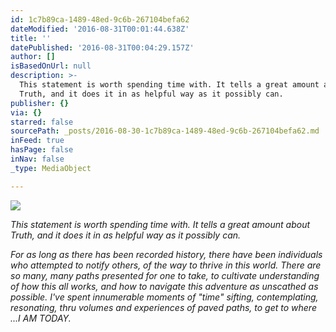 ```yaml
---
id: 1c7b89ca-1489-48ed-9c6b-267104befa62
dateModified: '2016-08-31T00:01:44.638Z'
title: ''
datePublished: '2016-08-31T00:04:29.157Z'
author: []
isBasedOnUrl: null
description: >-
  This statement is worth spending time with. It tells a great amount about
  Truth, and it does it in as helpful way as it possibly can.
publisher: {}
via: {}
starred: false
sourcePath: _posts/2016-08-30-1c7b89ca-1489-48ed-9c6b-267104befa62.md
inFeed: true
hasPage: false
inNav: false
_type: MediaObject

---
```

![](https://imgflo.herokuapp.com/graph/2b2431f8e7ba7b0/f2744995159e1d0658f4997b103a9a22/croprotate.jpg?cropheight=420&cropwidth=360&degrees=0&input=https%3A%2F%2Fthe-grid-user-content.s3-us-west-2.amazonaws.com%2Ffffaf950-a5f2-46a0-ad3a-224a0194d96e.jpg&x=8&y=0)

_This statement is worth spending time with. It tells a great amount about Truth, and it does it in as helpful way as it possibly can._

_For as long as there has been recorded history, there have been individuals who attempted to notify others, of the way to thrive in this world. There are so many, many paths presented for one to take, to cultivate understanding of how this all works, and how to navigate this adventure as unscathed as possible. I've spent innumerable moments of "time" sifting, contemplating, resonating, thru volumes and experiences of paved paths, to get to where ...I AM TODAY._